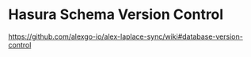 # Hasura Schema Version Control

https://github.com/alexgo-io/alex-laplace-sync/wiki#database-version-control
